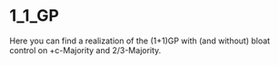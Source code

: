 # 1_1_GP
Here you can find a realization of the (1+1)GP with (and without) bloat control on +c-Majority and 2/3-Majority.
